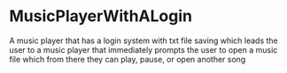 # MusicPlayerWithALogin
A music player that has a login system with txt file saving which leads the user to a music player that immediately prompts the user to open a music file which from there they can play, pause, or open another song 
